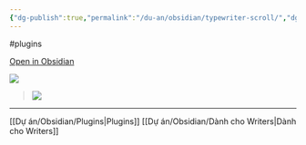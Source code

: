 ```yaml
---
{"dg-publish":true,"permalink":"/du-an/obsidian/typewriter-scroll/","dgPassFrontmatter":true}
---
```


#plugins 

[Open in Obsidian](https://obsidian.md/plugins?id=cm-typewriter-scroll-obsidian)

![](https://i.imgur.com/S7fzf05.gif)

> ![](https://i.imgur.com/uLJdiAj.png)


---
[[Dự án/Obsidian/Plugins\|Plugins]]
[[Dự án/Obsidian/Dành cho Writers\|Dành cho Writers]]
